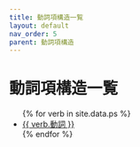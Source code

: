 ```yaml
---
title: 動詞項構造一覧
layout: default
nav_order: 5
parent: 動詞項構造
---
```

# 動詞項構造一覧

<ul>
  {% for verb in site.data.ps %}
    <li><a href="{{ verb.動詞 | prepend: '/' | append: '.html' }}">{{ verb.動詞 }}</a></li>
  {% endfor %}
</ul>
